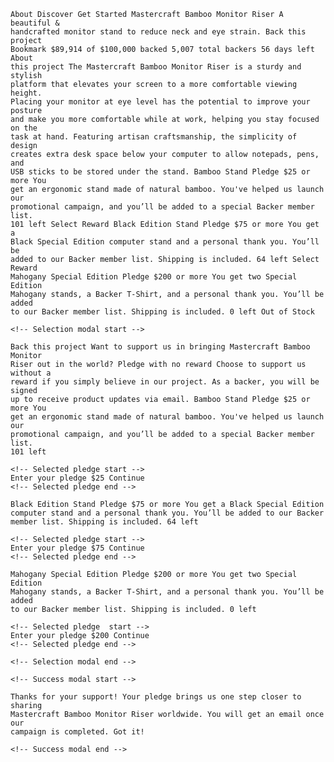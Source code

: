     About Discover Get Started Mastercraft Bamboo Monitor Riser A beautiful &
    handcrafted monitor stand to reduce neck and eye strain. Back this project
    Bookmark $89,914 of $100,000 backed 5,007 total backers 56 days left About
    this project The Mastercraft Bamboo Monitor Riser is a sturdy and stylish
    platform that elevates your screen to a more comfortable viewing height.
    Placing your monitor at eye level has the potential to improve your posture
    and make you more comfortable while at work, helping you stay focused on the
    task at hand. Featuring artisan craftsmanship, the simplicity of design
    creates extra desk space below your computer to allow notepads, pens, and
    USB sticks to be stored under the stand. Bamboo Stand Pledge $25 or more You
    get an ergonomic stand made of natural bamboo. You've helped us launch our
    promotional campaign, and you’ll be added to a special Backer member list.
    101 left Select Reward Black Edition Stand Pledge $75 or more You get a
    Black Special Edition computer stand and a personal thank you. You’ll be
    added to our Backer member list. Shipping is included. 64 left Select Reward
    Mahogany Special Edition Pledge $200 or more You get two Special Edition
    Mahogany stands, a Backer T-Shirt, and a personal thank you. You’ll be added
    to our Backer member list. Shipping is included. 0 left Out of Stock

    <!-- Selection modal start -->

    Back this project Want to support us in bringing Mastercraft Bamboo Monitor
    Riser out in the world? Pledge with no reward Choose to support us without a
    reward if you simply believe in our project. As a backer, you will be signed
    up to receive product updates via email. Bamboo Stand Pledge $25 or more You
    get an ergonomic stand made of natural bamboo. You've helped us launch our
    promotional campaign, and you’ll be added to a special Backer member list.
    101 left

    <!-- Selected pledge start -->
    Enter your pledge $25 Continue
    <!-- Selected pledge end -->

    Black Edition Stand Pledge $75 or more You get a Black Special Edition
    computer stand and a personal thank you. You’ll be added to our Backer
    member list. Shipping is included. 64 left

    <!-- Selected pledge start -->
    Enter your pledge $75 Continue
    <!-- Selected pledge end -->

    Mahogany Special Edition Pledge $200 or more You get two Special Edition
    Mahogany stands, a Backer T-Shirt, and a personal thank you. You’ll be added
    to our Backer member list. Shipping is included. 0 left

    <!-- Selected pledge  start -->
    Enter your pledge $200 Continue
    <!-- Selected pledge end -->

    <!-- Selection modal end -->

    <!-- Success modal start -->

    Thanks for your support! Your pledge brings us one step closer to sharing
    Mastercraft Bamboo Monitor Riser worldwide. You will get an email once our
    campaign is completed. Got it!

    <!-- Success modal end -->

